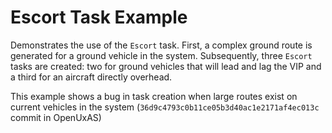 # Escort Task Example

Demonstrates the use of the `Escort` task. First, a complex ground route is generated for a ground vehicle in the system. Subsequently, three `Escort` tasks are created: two for ground vehicles that will lead and lag the VIP and a third for an aircraft directly overhead.

This example shows a bug in task creation when large routes exist on current vehicles in the system (`36d9c4793c0b11ce05b3d40ac1e2171af4ec013c` commit in OpenUxAS)
